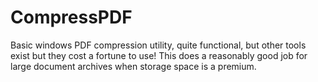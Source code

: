# CompressPDF
Basic windows PDF compression utility, quite functional, but other tools exist but they cost a fortune to use! This does a reasonably good job for large document archives when storage space is a premium.
